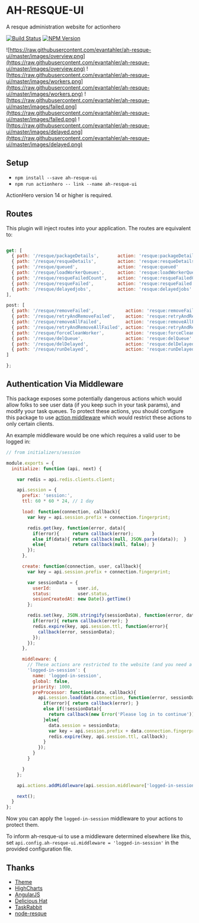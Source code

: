 # AH-RESQUE-UI
A resque administration website for actionhero

[![Build Status](https://travis-ci.org/evantahler/ah-resque-ui.svg?branch=master)](https://travis-ci.org/evantahler/ah-resque-ui)
[![NPM Version](https://img.shields.io/npm/v/ah-resque-ui.svg?style=flat-square)](https://www.npmjs.com/package/ah-resque-ui)

![https://raw.githubusercontent.com/evantahler/ah-resque-ui/master/images/overview.png](https://raw.githubusercontent.com/evantahler/ah-resque-ui/master/images/overview.png)
![https://raw.githubusercontent.com/evantahler/ah-resque-ui/master/images/workers.png](https://raw.githubusercontent.com/evantahler/ah-resque-ui/master/images/workers.png)
![https://raw.githubusercontent.com/evantahler/ah-resque-ui/master/images/failed.png](https://raw.githubusercontent.com/evantahler/ah-resque-ui/master/images/failed.png)
![https://raw.githubusercontent.com/evantahler/ah-resque-ui/master/images/delayed.png](https://raw.githubusercontent.com/evantahler/ah-resque-ui/master/images/delayed.png)

## Setup

- `npm install --save ah-resque-ui`
- `npm run actionhero -- link --name ah-resque-ui`

ActionHero version 14 or higher is required.

## Routes

This plugin will inject routes into your application.  The routes are equivalent to:

```js

get: [
  { path: '/resque/packageDetails',       action: 'resque:packageDetails'    },
  { path: '/resque/resqueDetails',        action: 'resque:resqueDetails'     },
  { path: '/resque/queued',               action: 'resque:queued'            },
  { path: '/resque/loadWorkerQueues',     action: 'resque:loadWorkerQueues'  },
  { path: '/resque/resqueFailedCount',    action: 'resque:resqueFailedCount' },
  { path: '/resque/resqueFailed',         action: 'resque:resqueFailed'      },
  { path: '/resque/delayedjobs',          action: 'resque:delayedjobs'       },
],

post: [
  { path: '/resque/removeFailed',            action: 'resque:removeFailed'            },
  { path: '/resque/retryAndRemoveFailed',    action: 'resque:retryAndRemoveFailed'    },
  { path: '/resque/removeAllFailed',         action: 'resque:removeAllFailed'         },
  { path: '/resque/retryAndRemoveAllFailed', action: 'resque:retryAndRemoveAllFailed' },
  { path: '/resque/forceCleanWorker',        action: 'resque:forceCleanWorker'        },
  { path: '/resque/delQueue',                action: 'resque:delQueue'                },
  { path: '/resque/delDelayed',              action: 'resque:delDelayed'              },
  { path: '/resque/runDelayed',              action: 'resque:runDelayed'              },
]

};
```

## Authentication Via Middleware
This package exposes some potentially dangerous actions which would allow folks to see user data (if you keep such in your task params), and modify your task queues.  To protect these actions, you should configure this package to use [action middleware](http://www.actionherojs.com/docs/#action-middleware) which would restrict these actions to only certain clients.

An example middleware would be one which requires a valid user to be logged in:

```js
// from initializers/session

module.exports = {
  initialize: function (api, next) {

    var redis = api.redis.clients.client;

    api.session = {
      prefix: 'session:',
      ttl: 60 * 60 * 24, // 1 day

      load: function(connection, callback){
        var key = api.session.prefix + connection.fingerprint;

        redis.get(key, function(error, data){
          if(error){     return callback(error);       }
          else if(data){ return callback(null, JSON.parse(data));  }
          else{          return callback(null, false); }
        });
      },

      create: function(connection, user, callback){
        var key = api.session.prefix + connection.fingerprint;

        var sessionData = {
          userId:          user.id,
          status:          user.status,
          sesionCreatedAt: new Date().getTime()
        };

        redis.set(key, JSON.stringify(sessionData), function(error, data){
          if(error){ return callback(error); }
          redis.expire(key, api.session.ttl, function(error){
            callback(error, sessionData);
          });
        });
      },

      middleware: {
        // These actions are restricted to the website (and you need a CSRF token)
        'logged-in-session': {
          name: 'logged-in-session',
          global: false,
          priority: 1000,
          preProcessor: function(data, callback){
            api.session.load(data.connection, function(error, sessionData){
              if(error){ return callback(error); }
              else if(!sessionData){
                return callback(new Error('Please log in to continue'));
              }else{
                data.session = sessionData;
                var key = api.session.prefix + data.connection.fingerprint;
                redis.expire(key, api.session.ttl, callback);
              }
            });
          }
        }

      }
    };

    api.actions.addMiddleware(api.session.middleware['logged-in-session']);

    next();
  }
};
```

Now you can apply the `logged-in-session` middleware to your actions to protect them.  

To inform ah-resque-ui to use a middleware determined elsewhere like this, set `api.config.ah-resque-ui.middleware = 'logged-in-session'` in the provided configuration file.

## Thanks
- [Theme](https://bootswatch.com)
- [HighCharts](http://www.highcharts.com/)
- [AngularJS](https://angularjs.org)
- [Delicious Hat](https://www.delicioushat.com)
- [TaskRabbit](https://www.taskrabbit.com)
- [node-resque](https://github.com/taskrabbit/node-resque)
